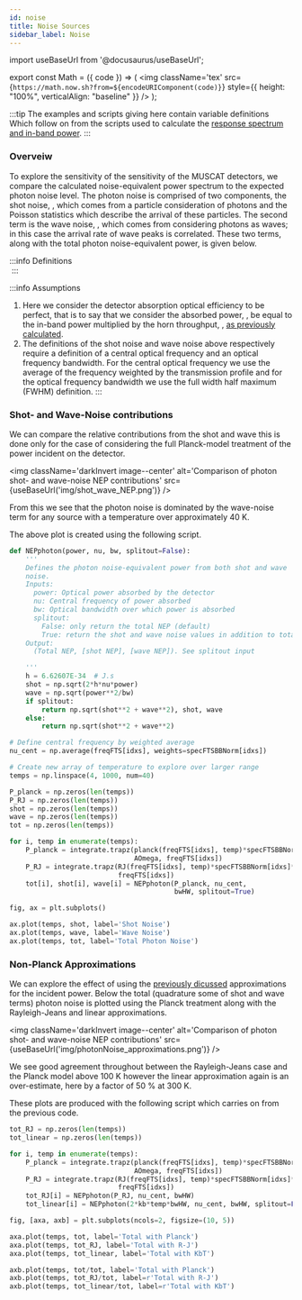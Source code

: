 ```yaml
---
id: noise
title: Noise Sources
sidebar_label: Noise
---
```


import useBaseUrl from '@docusaurus/useBaseUrl';

export const Math = ({ code }) => (
  <img className='tex'
    src={`https://math.now.sh?from=${encodeURIComponent(code)}`}
    style={{ height: "100%", verticalAlign: "baseline" }}
  />
);

:::tip
The examples and scripts giving here contain variable definitions Which
follow on from the scripts used to calculate the [response spectrum and in-band power](spectrum).
:::

### Overveiw

To explore the sensitivity of the sensitivity of the MUSCAT detectors, we
compare the calculated noise-equivalent power spectrum to the expected photon
noise level. The photon noise is comprised of two components, the shot noise, <Math code="\mathit{NEP}_{\mathrm{ph}_{\mathrm{shot}}}" />, which comes from a
particle consideration of photons and the Poisson statistics
which describe the arrival of these particles. The second term is the wave
noise, <Math code="\mathit{NEP}_{\mathrm{ph}_{\mathrm{wave}}}" />, which comes
from considering photons as waves; in this case the arrival rate of wave peaks
is correlated. These two terms, along with the total photon noise-equivalent
power, is given below.

:::info Definitions
<Math code="\mathit{NEP}_{\mathrm{ph}_{\mathrm{shot}}} =
 \sqrt{2h\nu P_{\mathrm{abs}}}" />
<br />
<Math code="\mathit{NEP}_{\mathrm{ph}_{\mathrm{wave}}} =
  \sqrt{\frac{P_{\mathrm{abs}}^2}{\Delta\nu}}"/>
<br />
<Math code="\mathit{NEP}_{\mathrm{ph}_{\mathrm{tot}}} =
  \sqrt{2h\nu P_{\mathrm{abs}} + \frac{P_{\mathrm{abs}}^2}{\Delta\nu}}"/>
:::

:::info Assumptions
1.  Here we consider the detector absorption optical efficiency to be perfect,
    that is to say that we consider the absorbed power, <Math
    code="P_{\mathrm{abs}}" />, be equal to the in-band power multiplied by the
    horn throughput, <Math code="A\Omega" />, [as previously
    calculated](spectrum).
2.  The definitions of the shot noise and wave noise above respectively require
    a definition of a central optical frequency and an optical frequency
    bandwidth. For the central optical frequency we use the average of the
    frequency weighted by the transmission profile and for the optical
    frequency bandwidth we use the full width half maximum (FWHM) definition.
:::

### Shot- and Wave-Noise contributions

We can compare the relative contributions from the shot and wave this is
done only for the case of considering the full Planck-model treatment of the
power incident on the detector.

<img className='darkInvert image--center'
     alt='Comparison of photon shot- and wave-noise NEP contributions'
     src={useBaseUrl('img/shot_wave_NEP.png')} /><br />

From this we see that the photon noise is dominated by the wave-noise term
for any source with a temperature over approximately 40&nbsp;K.

The above plot is created using the following script.

```python
def NEPphoton(power, nu, bw, splitout=False):
    '''
    Defines the photon noise-equivalent power from both shot and wave
    noise.
    Inputs:
      power: Optical power absorbed by the detector
      nu: Central frequency of power absorbed
      bw: Optical bandwidth over which power is absorbed
      splitout:
        False: only return the total NEP (default)
        True: return the shot and wave noise values in addition to total NEP
    Output:
      (Total NEP, [shot NEP], [wave NEP]). See splitout input

    '''
    h = 6.62607E-34  # J.s
    shot = np.sqrt(2*h*nu*power)
    wave = np.sqrt(power**2/bw)
    if splitout:
        return np.sqrt(shot**2 + wave**2), shot, wave
    else:
        return np.sqrt(shot**2 + wave**2)

# Define central frequency by weighted average
nu_cent = np.average(freqFTS[idxs], weights=specFTSBBNorm[idxs])

# Create new array of temperature to explore over larger range
temps = np.linspace(4, 1000, num=40)

P_planck = np.zeros(len(temps))
P_RJ = np.zeros(len(temps))
shot = np.zeros(len(temps))
wave = np.zeros(len(temps))
tot = np.zeros(len(temps))

for i, temp in enumerate(temps):
    P_planck = integrate.trapz(planck(freqFTS[idxs], temp)*specFTSBBNorm[idxs]*
                               AOmega, freqFTS[idxs])
    P_RJ = integrate.trapz(RJ(freqFTS[idxs], temp)*specFTSBBNorm[idxs]*AOmega,
                           freqFTS[idxs])
    tot[i], shot[i], wave[i] = NEPphoton(P_planck, nu_cent,
                                         bwHW, splitout=True)

fig, ax = plt.subplots()

ax.plot(temps, shot, label='Shot Noise')
ax.plot(temps, wave, label='Wave Noise')
ax.plot(temps, tot, label='Total Photon Noise')
```

### Non-Planck Approximations
We can explore the effect of using the [previously dicussed](spectrum#power-using-non-planck-approximations)
approximations for the incident power. Below the total (quadrature some of
shot and wave terms) photon noise is plotted using the Planck treatment along
with the Rayleigh-Jeans and linear approximations.

<img className='darkInvert image--center'
     alt='Comparison of photon shot- and wave-noise NEP contributions'
     src={useBaseUrl('img/photonNoise_approximations.png')} /><br />

We see good agreement throughout between the Rayleigh-Jeans case and the Planck
model above 100&nbsp;K however the linear approximation again is an
over-estimate, here by a factor of 50&nbsp;% at 300&nbsp;K.

These plots are produced with the following script which carries on from the
previous code.

```python
tot_RJ = np.zeros(len(temps))
tot_linear = np.zeros(len(temps))

for i, temp in enumerate(temps):
    P_planck = integrate.trapz(planck(freqFTS[idxs], temp)*specFTSBBNorm[idxs]*
                               AOmega, freqFTS[idxs])
    P_RJ = integrate.trapz(RJ(freqFTS[idxs], temp)*specFTSBBNorm[idxs]*AOmega,
                           freqFTS[idxs])
    tot_RJ[i] = NEPphoton(P_RJ, nu_cent, bwHW)
    tot_linear[i] = NEPphoton(2*kb*temp*bwHW, nu_cent, bwHW, splitout=False)

fig, [axa, axb] = plt.subplots(ncols=2, figsize=(10, 5))

axa.plot(temps, tot, label='Total with Planck')
axa.plot(temps, tot_RJ, label='Total with R-J')
axa.plot(temps, tot_linear, label='Total with KbT')

axb.plot(temps, tot/tot, label='Total with Planck')
axb.plot(temps, tot_RJ/tot, label=r'Total with R-J')
axb.plot(temps, tot_linear/tot, label=r'Total with KbT')
```
